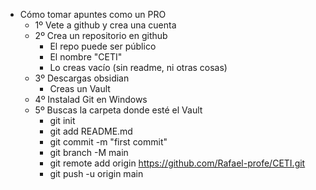 - Cómo tomar apuntes como un PRO 
	- 1º Vete a github y crea una cuenta
	- 2º Crea un repositorio en github
		- El repo puede ser público
		- El nombre "CETI"
		- Lo creas vacío (sin readme, ni otras cosas)
	- 3º Descargas obsidian
		- Creas un Vault
	- 4º Instalad Git en Windows
	- 5º Buscas la carpeta donde esté el Vault
		- git init
		- git add README.md
		- git commit -m "first commit"
		- git branch -M main
		- git remote add origin https://github.com/Rafael-profe/CETI.git
		- git push -u origin main